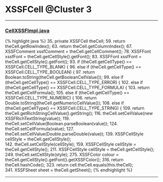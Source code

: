 # XSSFCell @Cluster 3

***

### [CellXSSFImpl.java](https://searchcode.com/codesearch/view/72854552/)
{% highlight java %}
35. private XSSFCell theCell;
59.     return theCell.getRowIndex();
63.     return theCell.getColumnIndex();
67.     XSSFComment xssfComment = theCell.getCellComment();
78.     XSSFFont xssfFont = theCell.getCellStyle().getFont();
83.   XSSFFont xssfFont = theCell.getCellStyle().getFont();
93.     if (theCell.getCellType() == XSSFCell.CELL_TYPE_BLANK) {
96.     else if (theCell.getCellType() == XSSFCell.CELL_TYPE_BOOLEAN) {
97.         return Boolean.toString(theCell.getBooleanCellValue());
99.     else if (theCell.getCellType() == XSSFCell.CELL_TYPE_ERROR) {
102.     else if (theCell.getCellType() == XSSFCell.CELL_TYPE_FORMULA) {
103.         return theCell.getCellFormula();
105.     else if (theCell.getCellType() == XSSFCell.CELL_TYPE_NUMERIC) {
106.         return Double.toString(theCell.getNumericCellValue());
108.     else if (theCell.getCellType() == XSSFCell.CELL_TYPE_STRING) {
109.         return theCell.getRichStringCellValue().getString();
116.         theCell.setCellValue(new XSSFRichTextString(value));
119.         theCell.setCellValue(Boolean.parseBoolean(value));
124.         theCell.setCellFormula(value);
127.         theCell.setCellValue(Double.parseDouble(value));
139.     XSSFCellStyle cellStyle = theCell.getCellStyle();        
142.         theCell.setCellStyle(cellStyle);
159.     XSSFCellStyle cellStyle = theCell.getCellStyle();
211.   XSSFCellStyle cellStyle = theCell.getCellStyle();
249.   theCell.setCellStyle(style);
275.       XSSFColor colour = theCell.getCellStyle().getFont().getXSSFColor();
316. return theCell.hashCode();
323.   return cell.theCell.equals(this.theCell);      
341. XSSFSheet sheet = theCell.getSheet();
{% endhighlight %}

***

